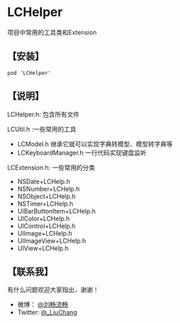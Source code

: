# LCHelper
项目中常用的工具类和Extension

## 【安装】
```
pod 'LCHelper'

```
## 【说明】

LCHelper.h: 包含所有文件

LCUtil.h :一些常用的工具

- LCModel.h
继承它就可以实现字典转模型、模型转字典等
- LCKeyboardManager.h
一行代码实现键盘监听

LCExtension.h: 一些常用的分类

- NSDate+LCHelp.h
- NSNumber+LCHelp.h
- NSObject+LCHelp.h
- NSTimer+LCHelp.h
- UIBarButtonItem+LCHelp.h
- UIColor+LCHelp.h
- UIControl+LCHelp.h
- UIImage+LCHelp.h
- UIImageView+LCHelp.h
- UIView+LCHelp.h

## 【联系我】

有什么问题欢迎大家指出，谢谢！

- 微博： [@刘畅流畅](http://weibo.com/liuchang712)
- Twitter: [@_LiuChang](https://twitter.com/_LiuChang)
